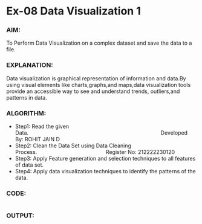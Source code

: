 # Ex-08 Data Visualization 1
### AIM:
To Perform Data Visualization on a complex dataset and save the data to a file.
### EXPLANATION:
Data visualization is graphical representation of information and data.By using visual elements like charts,graphs,and maps,data visualization tools provide an accessible way to see and understand trends, outliers,and patterns in data.
### ALGORITHM:
- Step1: Read the given Data.&emsp;&emsp;&emsp;&emsp;&emsp;&emsp;&emsp;&emsp;&emsp;&emsp;&emsp;&emsp;&emsp;&emsp;&emsp;&emsp;&emsp;&emsp;&emsp;&emsp;&emsp;&emsp;&emsp;&emsp;&emsp;Developed By: ROHIT JAIN D
- Step2: Clean the Data Set using Data Cleaning Process.&emsp;&emsp;&emsp;&emsp;&emsp;&emsp;&emsp;&emsp;&emsp;&emsp;&emsp;&emsp;&emsp;Register No: 212222230120
- Step3: Apply Feature generation and selection techniques to all features of data set.
- Step4: Apply data visualization techniques to identify the patterns of the data.
### CODE:
```Python

```
### OUTPUT:
